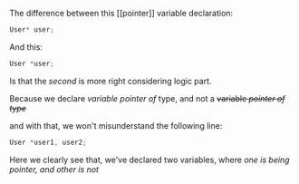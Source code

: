 The difference between this [[pointer]] variable declaration:
```C
User* user;
```
And this:
```C
User *user;
```

Is that the *second* is more right considering logic part.

Because we declare *variable pointer of*  type, and not a ~~variable *pointer of type*~~

and with that, we won't misunderstand the following line:
```C
User *user1, user2;
```
Here we clearly see that, we've declared two variables, where *one is being pointer, and other is not*
